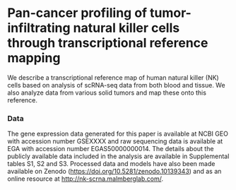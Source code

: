 # Pan-cancer profiling of tumor-infiltrating natural killer cells through transcriptional reference mapping
We describe a transcriptional reference map of human natural killer (NK) cells based on analysis of scRNA-seq data from both blood and tissue. We also analyze data from various solid tumors and map these onto this reference.


### Data
The gene expression data generated for this paper is available at NCBI GEO with accession number GSEXXXX and raw sequencing data is available at EGA with accession number EGAS50000000014. The details about the publicly available data included in the analysis are available in Supplemental tables S1, S2 and S3. Processed data and models have also been made available on Zenodo (https://doi.org/10.5281/zenodo.10139343) and as an online resource at http://nk-scrna.malmberglab.com/.
